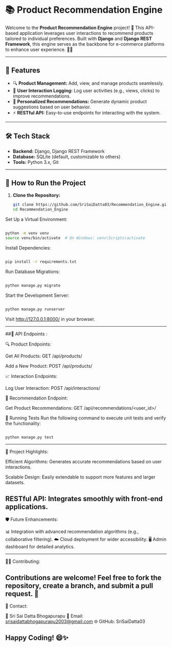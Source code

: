 # 📚 Product Recommendation Engine
  Welcome to the **Product Recommendation Engine** project! 🚀 This API-based application leverages user interactions to recommend products tailored to individual preferences. Built with **Django** and **Django REST Framework**, this engine serves as the backbone for e-commerce platforms to enhance user experience. 🛒✨

---

## 📝 Features

- 🔍 **Product Management:** Add, view, and manage products seamlessly.
- 🤝 **User Interaction Logging:** Log user activities (e.g., views, clicks) to improve recommendations.
- 🎯 **Personalized Recommendations:** Generate dynamic product suggestions based on user behavior.
- ⚡ **RESTful API:** Easy-to-use endpoints for interacting with the system.

---

## 🛠️ Tech Stack

- **Backend:** Django, Django REST Framework
- **Database:** SQLite (default, customizable to others)
- **Tools:** Python 3.x, Git

---

## 🚀 How to Run the Project

1. **Clone the Repository:**
   ```bash
   git clone https://github.com/SriSaiDatta03/Recommendation_Engine.git
   cd Recommendation_Engine
Set Up a Virtual Environment:
  ```bash

python -m venv venv
source venv/bin/activate  # On Windows: venv\Scripts\activate
```

Install Dependencies:

  ```bash

pip install -r requirements.txt
```
Run Database Migrations:

  ```bash

python manage.py migrate
```
Start the Development Server:

  ```bash

python manage.py runserver
```
Visit http://127.0.0.1:8000/ in your browser.

---

##📡 API Endpoints :

🔍 Product Endpoints:

Get All Products:
GET /api/products/

Add a New Product:
POST /api/products/

📈 Interaction Endpoints:

Log User Interaction: POST /api/interactions/

🎯 Recommendation Endpoint:

Get Product Recommendations:
GET /api/recommendations/<user_id>/

🧪 Running Tests
Run the following command to execute unit tests and verify the functionality:

```bash

python manage.py test
```
---
🌟 Project Highlights:

Efficient Algorithms: Generates accurate recommendations based on user interactions.

Scalable Design: Easily extendable to support more features and larger datasets.

RESTful API: Integrates smoothly with front-end applications.
---
🛡️ Future Enhancements:

📊 Integration with advanced recommendation algorithms (e.g., collaborative filtering).
☁️ Cloud deployment for wider accessibility.
🖥️ Admin dashboard for detailed analytics.

---
🧑‍💻 Contributing:

Contributions are welcome! Feel free to fork the repository, create a branch, and submit a pull request. 🎉
---
💬 Contact:

👤 Sri Sai Datta Bhogapurapu
📧 Email: srisaidattabhogapurapu2003@gmail.com
🌐 GitHub: SriSaiDatta03

Happy Coding! 😄✨
---
